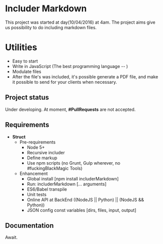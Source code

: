 # Includer Markdown
This project was started at day(10/04/2016) at 4am.
The project aims give us possibility to do including markdown files.

# Utilities
* Easy to start
* Write in JavaScript (The best programming language *--* )
* Modulate files
* After the file's was included, it's possible generate a PDF file,
  and make it possible to send for your clients when necessary.

## Project status
Under developing.
At moment, __#PullRequests__ are not accepted.

## Requirements
* __Struct__
    * Pre-requirements
        - Node 5+
        - Recursive includer
        - Define markup
        - Use npm scripts (no Grunt, Gulp wherever, no #fuckingBlackMagic Tools)
    * Enhancement
        - Global install [npm install includerMarkdown]
        - Run: includerMarkdown [... arguments]
        - ES6/Babel transpile
        - Unit tests
        - Online API at BackEnd ((NodeJS || Python) || (NodeJS && Python))
        - JSON config const variables [dirs, files, input, output]

## Documentation
Await.
